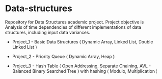 # Data-structures
Repository for Data Structures academic project. Project objective is Analysis of time dependencies of different implementations of data structures, including  input data variances.

- Project_1 - Basic Data Structures ( Dynamic Array, Linked List, Double Linked List )

- Project_2 - Priority Queue ( Dynamic Array, Heap )

- Project_3 - Hash Table ( Open Addressing, Separate Chaining, AVL - Balanced Binary Searched Tree ) with hashing ( Modulo, Multiplication )
